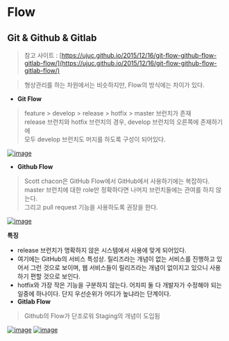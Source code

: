 # Flow

## Git & Github & Gitlab

> 참고 사이트 : [https://ujuc.github.io/2015/12/16/git-flow-github-flow-gitlab-flow/](https://ujuc.github.io/2015/12/16/git-flow-github-flow-gitlab-flow/)

> 형상관리를 하는 차원에서는 비슷하지만, Flow의 방식에는 차이가 있다.

* **Git Flow**

> feature &gt; develop &gt; release &gt; hotfix &gt; master 브런치가 존재  
> release 브런치와 hotfix 브런치의 경우, develop 브런치의 오른쪽에 존재하기에  
> 모두 develop 브런치도 머지를 하도록 구성이 되어있다.

[![image](https://user-images.githubusercontent.com/66704969/119842613-c8f1c780-bf41-11eb-9ecf-41df1cd2f3f5.png)](https://user-images.githubusercontent.com/66704969/119842613-c8f1c780-bf41-11eb-9ecf-41df1cd2f3f5.png)

* **Github Flow**

> Scott chacon은 GitHub Flow에서 GitHub에서 사용하기에는 복잡하다.  
> master 브런치에 대한 role만 정확하다면 나머지 브런치들에는 관여를 하지 않는다.  
> 그리고 pull request 기능을 사용하도록 권장을 한다.

[![image](https://camo.githubusercontent.com/0a5472059704f42d0ccf2938db67b5ad6fb2ae4fde077bc8e36b0dfd25babd0e/68747470733a2f2f63646e2d616b2e662e73742d686174656e612e636f6d2f696d616765732f666f746f6c6966652f732f73686f6d613264612f32303135313130342f32303135313130343232333333392e706e67)](https://camo.githubusercontent.com/0a5472059704f42d0ccf2938db67b5ad6fb2ae4fde077bc8e36b0dfd25babd0e/68747470733a2f2f63646e2d616b2e662e73742d686174656e612e636f6d2f696d616765732f666f746f6c6966652f732f73686f6d613264612f32303135313130342f32303135313130343232333333392e706e67)

**특징**

* release 브런치가 명확하지 않은 시스템에서 사용에 맞게 되어있다.
* 여기에는 GitHub의 서비스 특성상. 릴리즈라는 개념이 없는 서비스를 진행하고 있어서 그런 것으로 보이며, 웹 서비스들이 릴리즈라는 개념이 없이지고 있으니 사용하기 편할 것으로 보인다.
* hotfix와 가장 작은 기능을 구분하지 않는다. 어차피 둘 다 개발자가 수정해야 되는 일중에 하나이다. 단지 우선순위가 어디가 높냐라는 단계이다.
* **Gitlab Flow**

> Github의 Flow가 단조로워 Staging의 개념이 도입됨

[![image](https://camo.githubusercontent.com/805cc97fd57cca10339b278f4db275f9a675dcb45cb76752d7bac5fc87b352fa/68747470733a2f2f61626f75742e6769746c61622e636f6d2f696d616765732f6769745f666c6f772f656e7669726f6e6d656e745f6272616e636865732e706e67)](https://camo.githubusercontent.com/805cc97fd57cca10339b278f4db275f9a675dcb45cb76752d7bac5fc87b352fa/68747470733a2f2f61626f75742e6769746c61622e636f6d2f696d616765732f6769745f666c6f772f656e7669726f6e6d656e745f6272616e636865732e706e67) [![image](https://camo.githubusercontent.com/7968e3719e152c2619b1818a7a2571c34f9800a121f27990bd9159306749a69a/68747470733a2f2f61626f75742e6769746c61622e636f6d2f696d616765732f6769745f666c6f772f72656c656173655f6272616e636865732e706e67)](https://camo.githubusercontent.com/7968e3719e152c2619b1818a7a2571c34f9800a121f27990bd9159306749a69a/68747470733a2f2f61626f75742e6769746c61622e636f6d2f696d616765732f6769745f666c6f772f72656c656173655f6272616e636865732e706e67)

